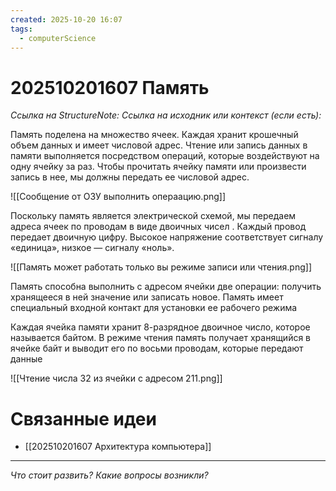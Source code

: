 ```yaml
---
created: 2025-10-20 16:07
tags:
  - computerScience
---
```

# 202510201607 Память

*Ссылка на StructureNote:*
*Ссылка на исходник или контекст (если есть):* 

Память поделена на множество ячеек. Каждая хранит крошечный объем данных и имеет числовой адрес. Чтение или запись данных в памяти выполняется посредством операций, которые воздействуют на одну ячейку за раз. Чтобы прочитать ячейку памяти или произвести запись в нее, мы должны передать ее числовой адрес.

![[Сообщение от ОЗУ выполнить операацию.png]]

Поскольку память является электрической схемой, мы передаем адреса ячеек по проводам в виде двоичных чисел . Каждый провод передает двоичную цифру. Высокое напряжение соответствует сигналу «единица», низкое — сигналу «ноль».

![[Память может работать только вы режиме записи или чтения.png]]

Память способна выполнить с адресом ячейки две операции: получить хранящееся в ней значение или записать новое. Память имеет специальный входной контакт для установки ее рабочего режима

Каждая ячейка памяти хранит 8-разрядное двоичное число, которое называется байтом. В режиме чтения память получает хранящийся в ячейке байт и выводит его по восьми проводам, которые передают данные

![[Чтение числа 32 из ячейки с адресом 211.png]]

# Связанные идеи

- [[202510201607 Архитектура компьютера]]
---

*Что стоит развить? Какие вопросы возникли?*
